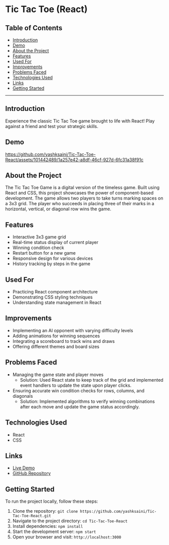 # Tic Tac Toe (React)

## Table of Contents

- [Introduction](#introduction)
- [Demo](#demo)
- [About the Project](#about-the-project)
- [Features](#features)
- [Used For](#used-for)
- [Improvements](#improvements)
- [Problems Faced](#problems-faced)
- [Technologies Used](#technologies-used)
- [Links](#links)
- [Getting Started](#getting-started)

---

## Introduction

Experience the classic Tic Tac Toe game brought to life with React! Play against a friend and test your strategic skills.

## Demo



https://github.com/yashksaini/Tic-Tac-Toe-React/assets/101442489/1a257e42-a8df-46cf-927d-6fc31a38f91c



## About the Project

The Tic Tac Toe Game is a digital version of the timeless game. Built using React and CSS, this project showcases the power of component-based development. The game allows two players to take turns marking spaces on a 3x3 grid. The player who succeeds in placing three of their marks in a horizontal, vertical, or diagonal row wins the game.

## Features

- Interactive 3x3 game grid
- Real-time status display of current player
- Winning condition check
- Restart button for a new game
- Responsive design for various devices
- History tracking by steps in the game

## Used For

- Practicing React component architecture
- Demonstrating CSS styling techniques
- Understanding state management in React

## Improvements

- Implementing an AI opponent with varying difficulty levels
- Adding animations for winning sequences
- Integrating a scoreboard to track wins and draws
- Offering different themes and board sizes

## Problems Faced

- Managing the game state and player moves
  - Solution: Used React state to keep track of the grid and implemented event handlers to update the state upon player clicks.
- Ensuring accurate win condition checks for rows, columns, and diagonals
  - Solution: Implemented algorithms to verify winning combinations after each move and update the game status accordingly.

## Technologies Used

- React
- CSS

## Links

- [Live Demo](https://tictactoeyks.netlify.app/)
- [GitHub Repository](https://github.com/yashksaini/Tic-Tac-Toe-React)

## Getting Started

To run the project locally, follow these steps:

1. Clone the repository: `git clone https://github.com/yashksaini/Tic-Tac-Toe-React.git`
2. Navigate to the project directory: `cd Tic-Tac-Toe-React`
3. Install dependencies: `npm install`
4. Start the development server: `npm start`
5. Open your browser and visit: `http://localhost:3000`


